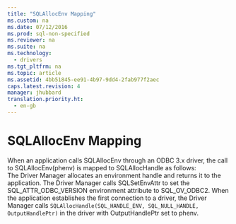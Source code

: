 ```yaml
---
title: "SQLAllocEnv Mapping"
ms.custom: na
ms.date: 07/12/2016
ms.prod: sql-non-specified
ms.reviewer: na
ms.suite: na
ms.technology: 
  - drivers
ms.tgt_pltfrm: na
ms.topic: article
ms.assetid: 4bb51845-ee91-4b97-9dd4-2fab977f2aec
caps.latest.revision: 4
manager: jhubbard
translation.priority.ht: 
  - en-gb
---
```

# SQLAllocEnv Mapping
<?xml version="1.0" encoding="utf-8"?>
<developerReferenceWithoutSyntaxDocument xmlns="http://ddue.schemas.microsoft.com/authoring/2003/5" xmlns:xlink="http://www.w3.org/1999/xlink" xmlns:xsi="http://www.w3.org/2001/XMLSchema-instance" xsi:schemaLocation="http://ddue.schemas.microsoft.com/authoring/2003/5 http://dduestorage.blob.core.windows.net/ddueschema/developer.xsd">
  <introduction>
    <para>When an application calls <legacyBold>SQLAllocEnv</legacyBold> through an ODBC 3<legacyItalic>.x</legacyItalic> driver, the call to <legacyBold>SQLAllocEnv</legacyBold>(<legacyItalic>phenv</legacyItalic>) is mapped to <legacyBold>SQLAllocHandle</legacyBold> as follows:

</para>
  </introduction>
  <section>
    <content>
      <list class="ordered">
        <listItem>
          <para>The Driver Manager allocates an environment handle and returns it to the application. The Driver Manager calls <legacyBold>SQLSetEnvAttr</legacyBold> to set the SQL_ATTR_ODBC_VERSION environment attribute to SQL_OV_ODBC2.</para>
        </listItem>
        <listItem>
          <para>When the application establishes the first connection to a driver, the Driver Manager calls
</para>
          <code>SQLAllocHandle(SQL_HANDLE_ENV, SQL_NULL_HANDLE, OutputHandlePtr)</code>
          <para>in the driver with <legacyItalic>OutputHandlePtr</legacyItalic> set to <legacyItalic>phenv</legacyItalic>.
</para>
        </listItem>
      </list>
    </content>
  </section>
  <relatedTopics />
</developerReferenceWithoutSyntaxDocument>